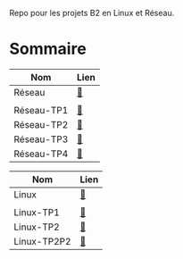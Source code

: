 Repo pour les projets B2 en Linux et Réseau.

# Sommaire

| Nom        | Lien             |
| ---------- | :--------------- |
| Réseau     | [:link:][Reseau] |
|            |                  |
| Réseau-TP1 | [:link:][RTP1]   |
| Réseau-TP2 | [:link:][RTP2]   |
| Réseau-TP3 | [:link:][RTP3]   |
| Réseau-TP4 | [:link:][RTP4]   |

| Nom       | Lien            |
| --------- | :-------------- |
| Linux     | [:link:][Linux] |
|           |                 |
| Linux-TP1 | [:link:][LTP1]  |
| Linux-TP2 | [:link:][LTP2]  |
| Linux-TP2P2 | [:link:][LTP2P2]  |

[Reseau]: https://github.com/Tractorou24/LinuxReseauB2/tree/master/Reseau
[Linux]: https://github.com/Tractorou24/LinuxReseauB2/tree/master/Linux

[RTP1]:https://github.com/Tractorou24/LinuxReseauB2/tree/master/Reseau/TP1
[RTP2]:https://github.com/Tractorou24/LinuxReseauB2/tree/master/Reseau/TP2
[RTP3]:https://github.com/Tractorou24/LinuxReseauB2/tree/master/Reseau/TP3
[RTP4]:https://github.com/Tractorou24/LinuxReseauB2/tree/master/Reseau/TP4

[LTP1]:https://github.com/Tractorou24/LinuxReseauB2/tree/master/Linux/TP1
[LTP2]:https://github.com/Tractorou24/LinuxReseauB2/tree/master/Linux/TP2/PART1
[LTP2P2]:https://github.com/Tractorou24/LinuxReseauB2/tree/master/Linux/TP2/PART2
